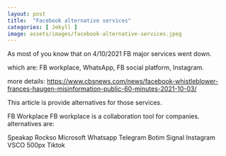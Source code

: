 ```yaml
---
layout: post
title:  "Facebook alternative services"
categories: [ Jekyll ]
image: assets/images/facebook-alternative-services.jpeg
---
```

As most of you know that on 4/10/2021 FB major services went down.

which are: FB workplace, WhatsApp, FB social platform, Instagram.

more details: https://www.cbsnews.com/news/facebook-whistleblower-frances-haugen-misinformation-public-60-minutes-2021-10-03/

This article is provide alternatives for those services.

FB Workplace
FB workplace is a collaboration tool for companies. alternatives are:

Speakap
Rockso
Microsoft
Whatsapp
Telegram
Botim
Signal
Instagram
VSCO
500px
Tiktok
